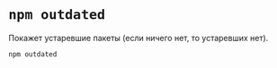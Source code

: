 # `npm outdated`

Покажет устаревшие пакеты (если ничего нет, то устаревших нет).

```bash
npm outdated
```
